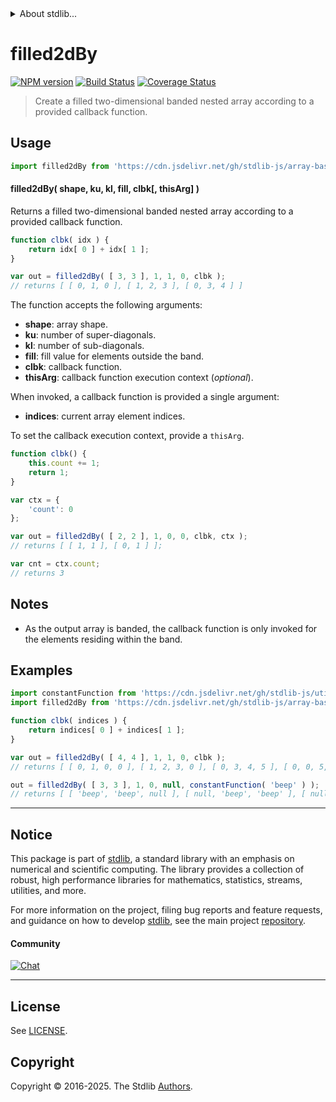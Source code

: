 <!--

@license Apache-2.0

Copyright (c) 2025 The Stdlib Authors.

Licensed under the Apache License, Version 2.0 (the "License");
you may not use this file except in compliance with the License.
You may obtain a copy of the License at

   http://www.apache.org/licenses/LICENSE-2.0

Unless required by applicable law or agreed to in writing, software
distributed under the License is distributed on an "AS IS" BASIS,
WITHOUT WARRANTIES OR CONDITIONS OF ANY KIND, either express or implied.
See the License for the specific language governing permissions and
limitations under the License.

-->


<details>
  <summary>
    About stdlib...
  </summary>
  <p>We believe in a future in which the web is a preferred environment for numerical computation. To help realize this future, we've built stdlib. stdlib is a standard library, with an emphasis on numerical and scientific computation, written in JavaScript (and C) for execution in browsers and in Node.js.</p>
  <p>The library is fully decomposable, being architected in such a way that you can swap out and mix and match APIs and functionality to cater to your exact preferences and use cases.</p>
  <p>When you use stdlib, you can be absolutely certain that you are using the most thorough, rigorous, well-written, studied, documented, tested, measured, and high-quality code out there.</p>
  <p>To join us in bringing numerical computing to the web, get started by checking us out on <a href="https://github.com/stdlib-js/stdlib">GitHub</a>, and please consider <a href="https://opencollective.com/stdlib">financially supporting stdlib</a>. We greatly appreciate your continued support!</p>
</details>

# filled2dBy

[![NPM version][npm-image]][npm-url] [![Build Status][test-image]][test-url] [![Coverage Status][coverage-image]][coverage-url] <!-- [![dependencies][dependencies-image]][dependencies-url] -->

> Create a filled two-dimensional banded nested array according to a provided callback function.

<!-- Section to include introductory text. Make sure to keep an empty line after the intro `section` element and another before the `/section` close. -->

<section class="intro">

</section>

<!-- /.intro -->

<!-- Package usage documentation. -->



<section class="usage">

## Usage

```javascript
import filled2dBy from 'https://cdn.jsdelivr.net/gh/stdlib-js/array-base-banded-filled2d-by@deno/mod.js';
```

#### filled2dBy( shape, ku, kl, fill, clbk\[, thisArg] )

Returns a filled two-dimensional banded nested array according to a provided callback function.

```javascript
function clbk( idx ) {
    return idx[ 0 ] + idx[ 1 ];
}

var out = filled2dBy( [ 3, 3 ], 1, 1, 0, clbk );
// returns [ [ 0, 1, 0 ], [ 1, 2, 3 ], [ 0, 3, 4 ] ]
```

The function accepts the following arguments:

-   **shape**: array shape.
-   **ku**: number of super-diagonals.
-   **kl**: number of sub-diagonals.
-   **fill**: fill value for elements outside the band.
-   **clbk**: callback function.
-   **thisArg**: callback function execution context (_optional_).

When invoked, a callback function is provided a single argument:

-   **indices**: current array element indices.

To set the callback execution context, provide a `thisArg`.

<!-- eslint-disable no-invalid-this -->

```javascript
function clbk() {
    this.count += 1;
    return 1;
}

var ctx = {
    'count': 0
};

var out = filled2dBy( [ 2, 2 ], 1, 0, 0, clbk, ctx );
// returns [ [ 1, 1 ], [ 0, 1 ] ];

var cnt = ctx.count;
// returns 3
```

</section>

<!-- /.usage -->

<!-- Package usage notes. Make sure to keep an empty line after the `section` element and another before the `/section` close. -->

<section class="notes">

## Notes

-   As the output array is banded, the callback function is only invoked for the elements residing within the band.

</section>

<!-- /.notes -->

<!-- Package usage examples. -->

<section class="examples">

## Examples

<!-- eslint no-undef: "error" -->

```javascript
import constantFunction from 'https://cdn.jsdelivr.net/gh/stdlib-js/utils-constant-function@deno/mod.js';
import filled2dBy from 'https://cdn.jsdelivr.net/gh/stdlib-js/array-base-banded-filled2d-by@deno/mod.js';

function clbk( indices ) {
    return indices[ 0 ] + indices[ 1 ];
}

var out = filled2dBy( [ 4, 4 ], 1, 1, 0, clbk );
// returns [ [ 0, 1, 0, 0 ], [ 1, 2, 3, 0 ], [ 0, 3, 4, 5 ], [ 0, 0, 5, 6 ] ]

out = filled2dBy( [ 3, 3 ], 1, 0, null, constantFunction( 'beep' ) );
// returns [ [ 'beep', 'beep', null ], [ null, 'beep', 'beep' ], [ null, null, 'beep' ] ]
```

</section>

<!-- /.examples -->

<!-- Section to include cited references. If references are included, add a horizontal rule *before* the section. Make sure to keep an empty line after the `section` element and another before the `/section` close. -->

<section class="references">

</section>

<!-- /.references -->

<!-- Section for related `stdlib` packages. Do not manually edit this section, as it is automatically populated. -->

<section class="related">

</section>

<!-- /.related -->

<!-- Section for all links. Make sure to keep an empty line after the `section` element and another before the `/section` close. -->


<section class="main-repo" >

* * *

## Notice

This package is part of [stdlib][stdlib], a standard library with an emphasis on numerical and scientific computing. The library provides a collection of robust, high performance libraries for mathematics, statistics, streams, utilities, and more.

For more information on the project, filing bug reports and feature requests, and guidance on how to develop [stdlib][stdlib], see the main project [repository][stdlib].

#### Community

[![Chat][chat-image]][chat-url]

---

## License

See [LICENSE][stdlib-license].


## Copyright

Copyright &copy; 2016-2025. The Stdlib [Authors][stdlib-authors].

</section>

<!-- /.stdlib -->

<!-- Section for all links. Make sure to keep an empty line after the `section` element and another before the `/section` close. -->

<section class="links">

[npm-image]: http://img.shields.io/npm/v/@stdlib/array-base-banded-filled2d-by.svg
[npm-url]: https://npmjs.org/package/@stdlib/array-base-banded-filled2d-by

[test-image]: https://github.com/stdlib-js/array-base-banded-filled2d-by/actions/workflows/test.yml/badge.svg?branch=main
[test-url]: https://github.com/stdlib-js/array-base-banded-filled2d-by/actions/workflows/test.yml?query=branch:main

[coverage-image]: https://img.shields.io/codecov/c/github/stdlib-js/array-base-banded-filled2d-by/main.svg
[coverage-url]: https://codecov.io/github/stdlib-js/array-base-banded-filled2d-by?branch=main

<!--

[dependencies-image]: https://img.shields.io/david/stdlib-js/array-base-banded-filled2d-by.svg
[dependencies-url]: https://david-dm.org/stdlib-js/array-base-banded-filled2d-by/main

-->

[chat-image]: https://img.shields.io/gitter/room/stdlib-js/stdlib.svg
[chat-url]: https://app.gitter.im/#/room/#stdlib-js_stdlib:gitter.im

[stdlib]: https://github.com/stdlib-js/stdlib

[stdlib-authors]: https://github.com/stdlib-js/stdlib/graphs/contributors

[umd]: https://github.com/umdjs/umd
[es-module]: https://developer.mozilla.org/en-US/docs/Web/JavaScript/Guide/Modules

[deno-url]: https://github.com/stdlib-js/array-base-banded-filled2d-by/tree/deno
[deno-readme]: https://github.com/stdlib-js/array-base-banded-filled2d-by/blob/deno/README.md
[umd-url]: https://github.com/stdlib-js/array-base-banded-filled2d-by/tree/umd
[umd-readme]: https://github.com/stdlib-js/array-base-banded-filled2d-by/blob/umd/README.md
[esm-url]: https://github.com/stdlib-js/array-base-banded-filled2d-by/tree/esm
[esm-readme]: https://github.com/stdlib-js/array-base-banded-filled2d-by/blob/esm/README.md
[branches-url]: https://github.com/stdlib-js/array-base-banded-filled2d-by/blob/main/branches.md

[stdlib-license]: https://raw.githubusercontent.com/stdlib-js/array-base-banded-filled2d-by/main/LICENSE

</section>

<!-- /.links -->
